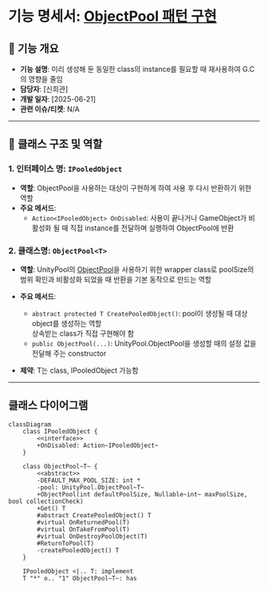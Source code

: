 # 기능 명세서: [ObjectPool 패턴 구현](https://en.wikipedia.org/wiki/Object_pool_pattern)   

## 📌 기능 개요
- **기능 설명**: 미리 생성해 둔 동일한 class의 instance를 필요할 때 재사용하여 G.C의 영향을 줄임   
- **담당자**: [신희관]
- **개발 일자**: [2025-06-21]
- **관련 이슈/티켓**:  N/A

---

## 🧩 클래스 구조 및 역할

### 1. 인터페이스 명: `IPooledObject`
- **역할**: ObjectPool을 사용하는 대상이 구현하게 하여 사용 후 다시 반환하기 위한 역할
- **주요 메서드**:   
  - `Action<IPooledObject> OnDisabled`: 사용이 끝나거나 GameObject가 비활성화 될 때 직접 instance를 전달하며 실행하여 ObjectPool에 반환   
### 2. 클래스명: `ObjectPool<T>`
- **역할**: UnityPool의 [ObjectPool](https://docs.unity3d.com/6000.1/Documentation/ScriptReference/Pool.ObjectPool_1.html)을 사용하기 위한 wrapper class로 poolSize의 범위 확인과 비활성화 되었을 때 반환을 기본 동작으로 만드는 역할
- **주요 메서드**:
  - `abstract protected T CreatePooledObject()`: pool이 생성될 때 대상 object를 생성하는 역할   
	      상속받는 class가 직접 구현해야 함
  - `public ObjectPool(...)`: UnityPool.ObjectPool을 생성할 때의 설정 값을 전달해 주는 constructor

- **제약**: T는  class, IPooledObject 가능함 

---

## 클래스 다이어그램
```mermaid
classDiagram
	class IPooledObject {
		<<interface>>
		+OnDisabled: Action~IPooledObject~
	}

	class ObjectPool~T~ {
		<<abstract>>
		-DEFAULT_MAX_POOL_SIZE: int *
		-pool: UnityPool.ObjectPool~T~
		+ObjectPool(int defaultPoolSize, Nullable~int~ maxPoolSize, bool collectionCheck)
		+Get() T
		#abstract CreatePooledObject() T
		#virtual OnReturnedPool(T)
		#virtual OnTakeFromPool(T)
		#virtual OnDestroyPoolObject(T)
		#ReturnToPool(T)
		-createPooledObject() T		
	}

	IPooledObject <|.. T: implement
	T "*" o.. "1" ObjectPool~T~: has
```